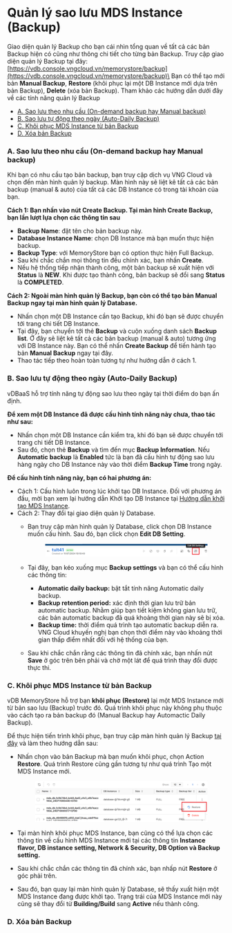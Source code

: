 # Quản lý sao lưu MDS Instance (Backup)

Giao diện quản lý Backup cho bạn cái nhìn tổng quan về tất cả các bản Backup hiện có cũng như thông chi tiết cho từng bản Backup. Truy cập giao diện quản lý Backup tại đây: [https://vdb.console.vngcloud.vn/memorystore/backup](https://vdb.console.vngcloud.vn/memorystore/backup)\
Bạn có thể tạo mới bản **Manual Backup**, **Restore** (khôi phục lại một DB Instance mới dựa trên bản Backup), **Delete** (xóa bản Backup). Tham khảo các hướng dẫn dưới đây về các tính năng quản lý Backup

* [A. Sao lưu theo nhu cầu (On-demand backup hay Manual backup)](sao-luu-mds-instance.md#saoluumdsinstance-a.saoluutheonhucau-on-demandbackuphaymanualbackup)
* [B. Sao lưu tự động theo ngày (Auto-Daily Backup)](sao-luu-mds-instance.md#saoluumdsinstance-b.saoluutudongtheongay-auto-dailybackup)
* [C. Khôi phục MDS Instance từ bản Backup](sao-luu-mds-instance.md#saoluumdsinstance-a.saoluutheonhucau-on-demandbackuphaymanualbackup-1)
* [D. Xóa bản Backup](sao-luu-mds-instance.md#saoluumdsinstance-a.saoluutheonhucau-on-demandbackuphaymanualbackup-2)

### A. Sao lưu theo nhu cầu (On-demand backup hay Manual backup) <a href="#saoluumdsinstance-a.saoluutheonhucau-on-demandbackuphaymanualbackup" id="saoluumdsinstance-a.saoluutheonhucau-on-demandbackuphaymanualbackup"></a>

Khi bạn có nhu cầu tạo bản backup, bạn truy cập dịch vụ VNG Cloud và chọn đến màn hình quản lý backup. Màn hình này sẽ liệt kê tất cả các bản backup (manual & auto) của tất cả các DB Instance có trong tài khoản của bạn.

**Cách 1: Bạn nhấn vào nút Create Backup. Tại màn hình Create Backup, bạn lần lượt lựa chọn các thông tin sau**

* **Backup Name**: đặt tên cho bản backup này.
* **Database Instance Name**: chọn DB Instance mà bạn muốn thực hiện backup.
* **Backup Type**: với MemoryStore bạn có option thực hiện Full Backup.
* Sau khi chắc chắn mọi thông tin đều chính xác, bạn nhấn **Create**.
* Nếu hệ thống tiếp nhận thành công, một bản backup sẽ xuất hiện với **Status** là **NEW**. Khi được tạo thành công, bản backup sẽ đổi sang **Status** là **COMPLETED**.

**Cách 2: Ngoài màn hình quản lý Backup, bạn còn có thể tạo bản Manual Backup ngay tại màn hình quản lý Database.**&#x20;

* Nhấn chọn một DB Instance cần tạo Backup, khi đó bạn sẽ được chuyển tới trang chi tiết DB Instance.
* Tại đây, bạn chuyển tới thẻ **Backup** và cuộn xuống danh sách **Backup list**. Ở đây sẽ liệt kê tất cả các bản backup (manual & auto) tương ứng với DB Instance này. Bạn có thể nhấn **Create Backup** để tiến hành tạo bản **Manual Backup** ngay tại đây.
* Thao tác tiếp theo hoàn toàn tương tự như hướng dẫn ở cách 1.

### **B. Sao lưu tự động theo ngày (Auto-Daily Backup)** <a href="#saoluumdsinstance-b.saoluutudongtheongay-auto-dailybackup" id="saoluumdsinstance-b.saoluutudongtheongay-auto-dailybackup"></a>

vDBaaS hỗ trợ tính năng tự động sao lưu theo ngày tại thời điểm do bạn ấn định.

**Để xem một DB Instance đã được cấu hình tính năng này chưa, thao tác như sau:**

* Nhấn chọn một DB Instance cần kiểm tra, khi đó bạn sẽ được chuyển tới trang chi tiết DB Instance.
* Sau đó, chọn thẻ **Backup** và tìm đến mục **Backup Information**. Nếu **Automatic backup** là **Enabled** tức là bạn đã cấu hình tự động sao lưu hàng ngày cho DB Instance này vào thời điểm **Backup Time** trong ngày.

**Để cấu hình tính năng này, bạn có hai phương án:**

* Cách 1: Cấu hình luôn trong lúc khởi tạo DB Instance. Đối với phương án đầu, mời bạn xem lại hướng dẫn Khởi tạo DB Instance tại [Hướng dẫn khởi tạo MDS Instance](khoi-tao-mds-instance.md).
* Cách 2: Thay đổi tại giao diện quản lý Database.
  *   Bạn truy cập màn hình quản lý Database, click chọn DB Instance muốn cấu hình. Sau đó, bạn click chọn **Edit DB Setting**.&#x20;

      <figure><img src="../../.gitbook/assets/image (1) (1) (1) (1) (1) (1).png" alt=""><figcaption></figcaption></figure>
  * Tại đây, bạn kéo xuống mục **Backup settings** và bạn có thể cấu hình các thông tin:
    * **Automatic daily backup:** bật tắt tính năng Automatic daily backup.
    * **Backup retention period:** xác định thời gian lưu trữ bản automatic backup. Nhằm giúp bạn tiết kiệm không gian lưu trữ, các bản automatic backup đã quá khoảng thời gian này sẽ bị xóa.
    * **Backup time:** thời điểm quá trình tạo automatic backup diễn ra. VNG Cloud khuyến nghị bạn chọn thời điểm này vào khoảng thời gian thấp điểm nhất đối với hệ thống của bạn.
  * Sau khi chắc chắn rằng các thông tin đã chính xác, bạn nhấn nút **Save** ở góc trên bên phải và chờ một lát để quá trình thay đổi được thực thi.

### C. Khôi phục MDS Instance từ bản Backup <a href="#saoluumdsinstance-a.saoluutheonhucau-on-demandbackuphaymanualbackup" id="saoluumdsinstance-a.saoluutheonhucau-on-demandbackuphaymanualbackup"></a>

vDB MemoryStore hỗ trợ bạn **khôi phục (Restore)** lại một MDS Instance mới từ bản sao lưu (Backup) trước đó. Quá trình khôi phục này không phụ thuộc vào cách tạo ra bản backup đó (Manual Backup hay Automactic Daily Backup).

Để thực hiện tiến trình khôi phục, bạn truy cập màn hình quản lý Backup [tại đây](https://vdb.console.vngcloud.vn/memorystore/backup) và làm theo hướng dẫn sau:&#x20;

*   Nhấn chọn vào bản Backup mà bạn muốn khôi phục, chọn Action **Restore**. Quá trình Restore cũng gần tương tự như quá trình Tạo một MDS Instance mới.&#x20;

    <figure><img src="../../.gitbook/assets/image (1) (1) (1) (1) (1) (1) (1).png" alt=""><figcaption></figcaption></figure>
* Tại màn hình khôi phục MDS Instance, bạn cũng có thể lựa chọn các thông tin về cấu hình MDS Instance mới tại các thông tin **Instance flavor, DB instance setting, Network & Security, DB Option và Backup setting.**
* Sau khi chắc chắn các thông tin đã chính xác, bạn nhấp nút **Restore** ở góc phải trên.
* Sau đó, bạn quay lại màn hình quản lý Database, sẽ thấy xuất hiện một MDS Instance đang được khởi tạo. Trạng trái của MDS Instance mới này cũng sẽ thay đổi từ **Building/Build** sang **Active** nếu thành công.

### D. Xóa bản Backup <a href="#saoluumdsinstance-a.saoluutheonhucau-on-demandbackuphaymanualbackup" id="saoluumdsinstance-a.saoluutheonhucau-on-demandbackuphaymanualbackup"></a>
